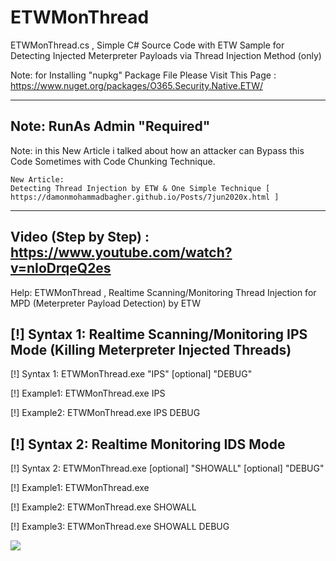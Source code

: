 # ETWMonThread

ETWMonThread.cs , Simple C# Source Code with ETW Sample for Detecting Injected Meterpreter Payloads via Thread Injection Method (only)

Note: for Installing "nupkg" Package File Please Visit This Page : https://www.nuget.org/packages/O365.Security.Native.ETW/

----------------------------
Note: RunAs Admin "Required"
----------------------------

Note: in this New Article i talked about how an attacker can Bypass this Code Sometimes with Code Chunking Technique.

    New Article: 
    Detecting Thread Injection by ETW & One Simple Technique [ https://damonmohammadbagher.github.io/Posts/7jun2020x.html ]
    

---------------------------------------
Video (Step by Step) :  https://www.youtube.com/watch?v=nIoDrqeQ2es
---------------------------------------


Help: ETWMonThread , Realtime Scanning/Monitoring Thread Injection for MPD (Meterpreter Payload Detection) by ETW

[!] Syntax 1: Realtime Scanning/Monitoring IPS Mode (Killing Meterpreter Injected Threads)
----------------------------------------------

[!] Syntax 1: ETWMonThread.exe "IPS" [optional] "DEBUG"

[!] Example1: ETWMonThread.exe IPS 

[!] Example2: ETWMonThread.exe IPS DEBUG

[!] Syntax 2: Realtime Monitoring IDS Mode
----------------------------------------------


[!] Syntax 2: ETWMonThread.exe [optional] "SHOWALL" [optional] "DEBUG" 

[!] Example1: ETWMonThread.exe

[!] Example2: ETWMonThread.exe SHOWALL

[!] Example3: ETWMonThread.exe SHOWALL DEBUG

![](https://github.com/DamonMohammadbagher/Meterpreter_Payload_Detection/blob/master/MPD/ETWMonThread/ETWMonThread.png)

